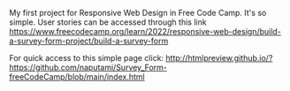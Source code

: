 My first project for Responsive Web Design in Free Code Camp. It's so simple. User stories can be accessed through this link https://www.freecodecamp.org/learn/2022/responsive-web-design/build-a-survey-form-project/build-a-survey-form

For quick access to this simple page click: http://htmlpreview.github.io/?https://github.com/naputami/Survey_Form-freeCodeCamp/blob/main/index.html
